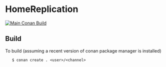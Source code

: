 # HomeReplication
[![Main Conan Build](https://github.com/eBay/homereplication/actions/workflows/main_conan_build.yml/badge.svg?branch=main)](https://github.com/eBay/homereplication/actions/workflows/main_conan_build.yml)

## Build
To build (assuming a recent version of conan package manager is installed)
```
   $ conan create . <user>/<channel>
```
